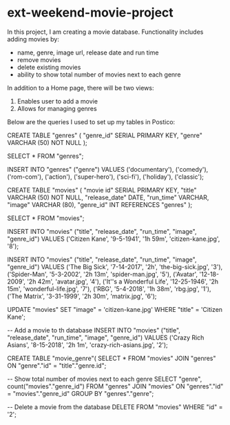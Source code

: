 # ext-weekend-movie-project

In this project, I am creating a movie database. 
Functionality includes adding movies by:
- name, genre, image url, release date and run time
- remove movies
- delete existing movies
- ability to show total number of movies next to each genre

In addition to a Home page, there will be two views:
1. Enables user to add a movie
2. Allows for managing genres

Below are the queries I used to set up my tables in Postico:

CREATE TABLE "genres" (
"genre_id" SERIAL PRIMARY KEY,
"genre" VARCHAR (50) NOT NULL
);

SELECT * FROM "genres";

INSERT INTO "genres" ("genre")
VALUES ('documentary'), ('comedy'), ('rom-com'), ('action'), ('super-hero'), ('sci-fi'), ('holiday'), ('classic');

CREATE TABLE "movies" (
"movie id" SERIAL PRIMARY KEY,
"title" VARCHAR (50) NOT NULL,
"release_date" DATE,
"run_time" VARCHAR,
"image" VARCHAR (80),
"genre_id" INT REFERENCES "genres"
);

SELECT * FROM "movies";

INSERT INTO "movies" ("title", "release_date", "run_time", "image", "genre_id")
VALUES ('Citizen Kane', '9-5-1941', '1h 59m', 'citizen-kane.jpg', '8');

INSERT INTO "movies" ("title", "release_date", "run_time", "image", "genre_id")
VALUES ('The Big Sick', '7-14-2017', '2h', 'the-big-sick.jpg', '3'), 
('Spider-Man', '5-3-2002', '2h 13m', 'spider-man.jpg', '5'),
('Avatar', '12-18-2009', '2h 42m', 'avatar.jpg', '4'),
('It''s a Wonderful Life', '12-25-1946', '2h 15m', 'wonderful-life.jpg', '7'),
('RBG', '5-4-2018', '1h 38m', 'rbg.jpg', '1'),
('The Matrix', '3-31-1999', '2h 30m', 'matrix.jpg', '6');

UPDATE "movies"
SET "image" = 'citizen-kane.jpg'
WHERE "title" = 'Citizen Kane';

-- Add a movie to th database
INSERT INTO "movies" ("title", "release_date", "run_time", "image", "genre_id")
VALUES ('Crazy Rich Asians', '8-15-2018', '2h 1m', 'crazy-rich-asians.jpg', '2');

CREATE TABLE "movie_genre"(
	SELECT * FROM "movies"
	JOIN "genres" ON "genre"."id" = "title"."genre.id";

-- Show total number of movies next to each genre
SELECT "genre", count("movies"."genre_id")
FROM "genres"
JOIN "movies"
ON "genres"."id" = "movies"."genre_id"
GROUP BY "genres"."genre";

-- Delete a movie from the database
DELETE FROM "movies"
WHERE "id" = '2';

